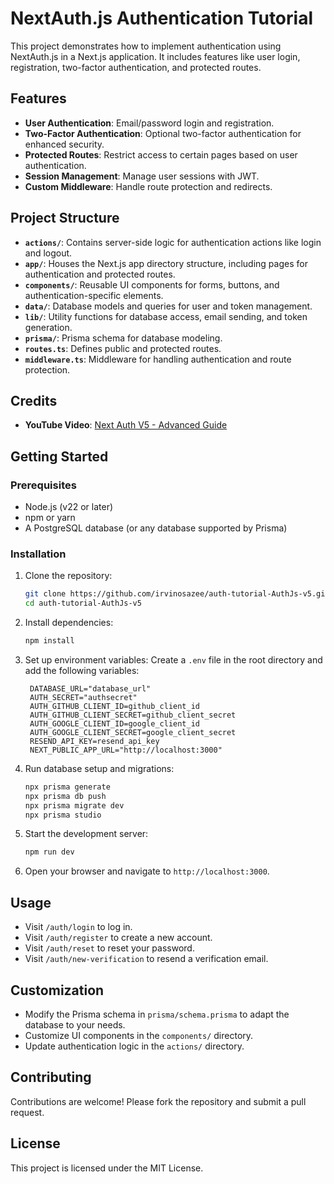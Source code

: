 # NextAuth.js Authentication Tutorial

This project demonstrates how to implement authentication using NextAuth.js in a Next.js application. It includes features like user login, registration, two-factor authentication, and protected routes.

## Features

- **User Authentication**: Email/password login and registration.
- **Two-Factor Authentication**: Optional two-factor authentication for enhanced security.
- **Protected Routes**: Restrict access to certain pages based on user authentication.
- **Session Management**: Manage user sessions with JWT.
- **Custom Middleware**: Handle route protection and redirects.

## Project Structure

- **`actions/`**: Contains server-side logic for authentication actions like login and logout.
- **`app/`**: Houses the Next.js app directory structure, including pages for authentication and protected routes.
- **`components/`**: Reusable UI components for forms, buttons, and authentication-specific elements.
- **`data/`**: Database models and queries for user and token management.
- **`lib/`**: Utility functions for database access, email sending, and token generation.
- **`prisma/`**: Prisma schema for database modeling.
- **`routes.ts`**: Defines public and protected routes.
- **`middleware.ts`**: Middleware for handling authentication and route protection.

## Credits 
- **YouTube Video**: [Next Auth V5 - Advanced Guide](https://youtu.be/1MTyCvS05V4?si=M1XpD-HNwpwHAvwa)

## Getting Started

### Prerequisites

- Node.js (v22 or later)
- npm or yarn
- A PostgreSQL database (or any database supported by Prisma)

### Installation

1. Clone the repository:
   ```bash
   git clone https://github.com/irvinosazee/auth-tutorial-AuthJs-v5.git
   cd auth-tutorial-AuthJs-v5
   ```

2. Install dependencies:
   ```bash
   npm install
   ```

3. Set up environment variables:
   Create a `.env` file in the root directory and add the following variables:
   ```env
    DATABASE_URL="database_url"
    AUTH_SECRET="authsecret"
    AUTH_GITHUB_CLIENT_ID=github_client_id
    AUTH_GITHUB_CLIENT_SECRET=github_client_secret
    AUTH_GOOGLE_CLIENT_ID=google_client_id
    AUTH_GOOGLE_CLIENT_SECRET=google_client_secret
    RESEND_API_KEY=resend_api_key
    NEXT_PUBLIC_APP_URL="http://localhost:3000"
   ```

1. Run database setup and migrations:
   ```bash
   npx prisma generate
   npx prisma db push
   npx prisma migrate dev
   npx prisma studio
   ```

2. Start the development server:
   ```bash
   npm run dev
   ```

3. Open your browser and navigate to `http://localhost:3000`.

## Usage

- Visit `/auth/login` to log in.
- Visit `/auth/register` to create a new account.
- Visit `/auth/reset` to reset your password.
- Visit `/auth/new-verification` to resend a verification email.

## Customization

- Modify the Prisma schema in `prisma/schema.prisma` to adapt the database to your needs.
- Customize UI components in the `components/` directory.
- Update authentication logic in the `actions/` directory.

## Contributing

Contributions are welcome! Please fork the repository and submit a pull request.

## License

This project is licensed under the MIT License.